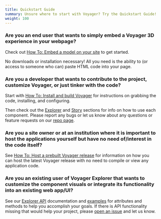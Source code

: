 ```yaml
---
title: Quickstart Guide
summary: Unsure where to start with Voyager? Try the Quickstart Guide!
weight: 100
---
```


### Are you an **end user** that wants to simply embed a Voyager 3D experience in your webpage?

Check out [How To: Embed a model on your site](../../explorer/usage/) to get started. 

No downloads or installation necessary! All you need is the ability to (or access to someone who can) paste HTML code into your page.

### Are you a **developer** that wants to contribute to the project, customize Voyager, or just tinker with the code?

Start with [How To: Install and build Voyager](../../introduction/installation/) for instructions on grabbing the code, installing, and configuring.

Then check out the [Explorer](../../explorer/) and [Story](../../story/) sections for info on how to use each component. Please report any bugs or let us know about any questions or feature requests on our [repo page](https://github.com/Smithsonian/dpo-voyager/issues).

### Are you a **site owner** or at an institution where it is important to **host the applications yourself** but have no need of/interest in the code itself?

See [How To: Host a prebuilt Voyager release](../../introduction/hosting/) for information on how you can host the latest Voyager release with no need to compile or view any application code.
  
### Are you an **existing user** of Voyager Explorer that wants to customize the component visuals or integrate its functionality into an existing web app/UI?

See our [Explorer API](../../explorer/api/) documentation and [examples](../../explorer/api-examples/) for attributes and methods to help you accomplish your goals. 
If there is API functionality missing that would help your project, please [open an issue](https://github.com/Smithsonian/dpo-voyager/issues) and let us know.